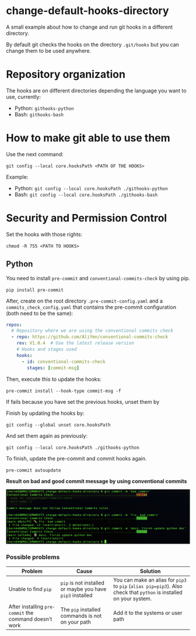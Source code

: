 # change-default-hooks-directory

A small example about how to change and run git hooks in a different directory.

By default git checks the hooks on the directory `.git/hooks` but you can change them to be used anywhere.

# Repository organization

The hooks are on different directories depending the language you want to use, currently:

- Python: `githooks-python`
- Bash: `githooks-bash`

# How to make git able to use them

Use the next command:

`git config --local core.hooksPath <PATH OF THE HOOKS>`

Example:

- Python: `git config --local core.hooksPath ./githooks-python`
- Bash: `git config --local core.hooksPath ./githooks-bash`

# Security and Permission Control

Set the hooks with those rights:

`chmod -R 755 <PATH TO HOOKS>`

## Python

You need to install `pre-commit` and `conventional-commits-check` by using pip.

`pip install pre-commit`

After, create on the root directory `.pre-commit-config.yaml` and a `commits_check_config.yaml` that contains the pre-commit configuration (both need to be the same):

```yml
repos:
  # Repository where we are using the conventional commits check
  - repo: https://github.com/AliYmn/conventional-commits-check
    rev: V1.0.4  # Use the latest release version
    # Hooks and stages used
    hooks:
      - id: conventional-commits-check
        stages: [commit-msg]
```

Then, execute this to update the hooks:

`pre-commit install --hook-type commit-msg -f`

If fails because you have set the previous hooks, unset them by 

Finish by updating the hooks by:

`git config --global unset core.hooksPath`

And set them again as previously:

`git config --local core.hooksPath ./githooks-python`

To finish, update the pre-commit and commit hooks again.

`pre-commit autoupdate`

**Result on bad and good commit message by using conventional commits**

![alt example of bad and good commit](./img/python_hooks.png)

### Possible problems

| Problem | Cause | Solution |
| ------- | ----- | -------- |
| Unable to find `pip` | `pip` is not installed or maybe you have `pip3` installed | You can make an alias for `pip3` to `pip` (`alias pip=pip3`). Also check that `python` is installed on your system. |
| After installing `pre-commit` the command doesn't work | The `pip` installed commands is not on your path | Add it to the systems or user path | Add the location where the `pip` is installing packages to your path.<br>Usually on MacOS are in `/Library/Frameworks/Python.framework/Versions/3.11/bin` if you installed Python via XCode. If not, check where the executables are on your system.<br>Add that location to your `.bashrc` or `.zshrc` file or your system path on your Windows. |



